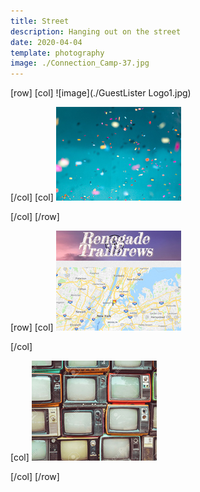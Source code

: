 ```yaml
---
title: Street
description: Hanging out on the street
date: 2020-04-04
template: photography
image: ./Connection_Camp-37.jpg
---
```


[row]
[col]
![image](./GuestLister Logo1.jpg)

[/col]
[col]
![image](./party.jpg)


[/col]
[/row]

[row]
[col]
![image](./Renegade-Trailbrews.jpg)


[/col]

[col]
![image](./retro-tv.jpg)

[/col]
[/row]
